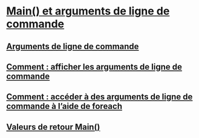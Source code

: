 # [Main() et arguments de ligne de commande](index.md)
## [Arguments de ligne de commande](command-line-arguments.md)
## [Comment : afficher les arguments de ligne de commande](how-to-display-command-line-arguments.md)
## [Comment : accéder à des arguments de ligne de commande à l’aide de foreach](how-to-access-command-line-arguments-using-foreach.md)
## [Valeurs de retour Main()](main-return-values.md)
